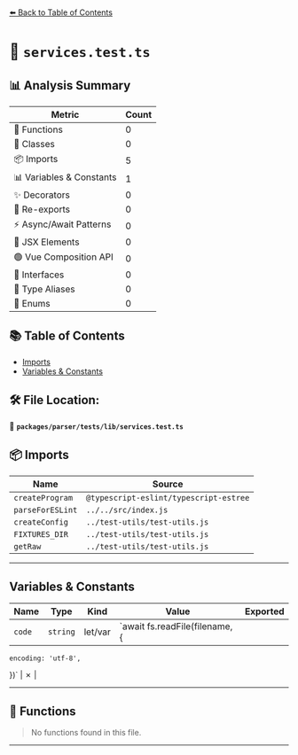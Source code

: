 [⬅️ Back to Table of Contents](../../../../index.md)

# 📄 `services.test.ts`

## 📊 Analysis Summary

| Metric | Count |
|--------|-------|
| 🔧 Functions | 0 |
| 🧱 Classes | 0 |
| 📦 Imports | 5 |
| 📊 Variables & Constants | 1 |
| ✨ Decorators | 0 |
| 🔄 Re-exports | 0 |
| ⚡ Async/Await Patterns | 0 |
| 💠 JSX Elements | 0 |
| 🟢 Vue Composition API | 0 |
| 📐 Interfaces | 0 |
| 📑 Type Aliases | 0 |
| 🎯 Enums | 0 |

## 📚 Table of Contents

- [Imports](#imports)
- [Variables & Constants](#variables-constants)

## 🛠️ File Location:
📂 **`packages/parser/tests/lib/services.test.ts`**

## 📦 Imports

| Name | Source |
|------|--------|
| `createProgram` | `@typescript-eslint/typescript-estree` |
| `parseForESLint` | `../../src/index.js` |
| `createConfig` | `../test-utils/test-utils.js` |
| `FIXTURES_DIR` | `../test-utils/test-utils.js` |
| `getRaw` | `../test-utils/test-utils.js` |


---

## Variables & Constants

| Name | Type | Kind | Value | Exported |
|------|------|------|-------|----------|
| `code` | `string` | let/var | `await fs.readFile(filename, {
    encoding: 'utf-8',
  })` | ✗ |


---

## 🔧 Functions

> No functions found in this file.


---